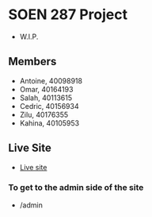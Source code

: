 # SOEN 287 Project
* W.I.P.

## Members
* Antoine, 40098918
* Omar, 40164193
* Salah, 40113615
* Cedric, 40156934
* Zilu, 40176355
* Kahina, 40105953

## Live Site
* [Live site](https://bestestgroceries.glitch.me/)

### To get to the admin side of the site
* /admin